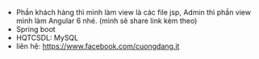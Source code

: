- Phần khách hàng thì mình làm view là các file jsp, Admin thì phần view mình làm Angular 6 nhé. (mình sẽ share link kèm theo)
- Spring boot
- HQTCSDL: MySQL
- liên hệ: https://www.facebook.com/cuongdang.it